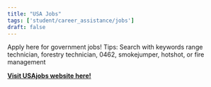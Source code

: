 ```yaml
---
title: "USA Jobs"
tags: ['student/career_assistance/jobs']
draft: false
---
```


Apply here for government jobs! 
    Tips: Search with keywords range technician, forestry technician, 0462, smokejumper, hotshot, or fire management

[**Visit USAjobs website here!**](https://www.usajobs.gov/)

